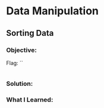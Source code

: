 # Data Manipulation
## Sorting Data

### Objective: 

Flag: ``

```

```

### Solution:

### What I Learned: 